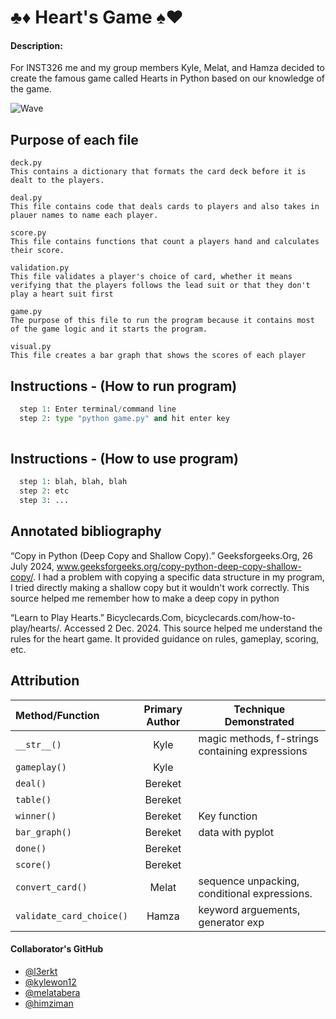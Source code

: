 # ♣️♦️ Heart's Game ♠️♥️

#### Description:
For INST326 me and my group members Kyle, Melat, and Hamza decided to create the famous game called Hearts in Python based on our knowledge of the game.

![Wave](https://media.giphy.com/media/j65N3HZsImyTeVhmSy/giphy.gif)



## Purpose of each file
```
deck.py 
This contains a dictionary that formats the card deck before it is dealt to the players.
```


```
deal.py
This file contains code that deals cards to players and also takes in plauer names to name each player.
```

```
score.py
This file contains functions that count a players hand and calculates their score.
```

```
validation.py
This file validates a player's choice of card, whether it means verifying that the players follows the lead suit or that they don't play a heart suit first
```


```
game.py
The purpose of this file to run the program because it contains most of the game logic and it starts the program.
```


```
visual.py
This file creates a bar graph that shows the scores of each player
```




## Instructions - (How to run program)
```Python
  step 1: Enter terminal/command line
  step 2: type "python game.py" and hit enter key
  
```



## Instructions - (How to use program)
```Python
  step 1: blah, blah, blah
  step 2: etc
  step 3: ...
```



## Annotated bibliography

“Copy in Python (Deep Copy and Shallow Copy).” Geeksforgeeks.Org, 26 July 2024, www.geeksforgeeks.org/copy-python-deep-copy-shallow-copy/. I had a problem with copying a specific data structure in my program, I tried directly making a shallow copy but it wouldn't work correctly. This source helped me remember how to make a deep copy in python

“Learn to Play Hearts.” Bicyclecards.Com, bicyclecards.com/how-to-play/hearts/. Accessed 2 Dec. 2024. This source helped me understand the rules for the heart game. It provided guidance on rules, gameplay, scoring, etc.



## Attribution
| Method/Function | Primary Author | Technique Demonstrated |
|   :--------     |    :------:    |      ------------      |
|  `__str__()`    |    Kyle    | magic methods, f-strings containing expressions|
|  `gameplay()`   |    Kyle    |                            |
| `deal()`        |   Bereket  |                            | 
| `table()`       |   Bereket  |                            | 
| `winner()`      |   Bereket  | Key function               |
| `bar_graph()`   |   Bereket  | data with pyplot           |
| `done()`        |   Bereket  |                            | 
| `score()`       |   Bereket  |                            |  
|`convert_card()` |    Melat   |sequence unpacking, conditional expressions.|
| `validate_card_choice()` |  Hamza   | keyword arguements, generator exp|


#### Collaborator's GitHub
- [@l3erkt](https://github.com/l3erkt)
- [@kylewon12](https://github.com/kylewon12)
- [@melatabera](https://github.com/melatabera)
- [@himziman](https://github.com/himziman)
